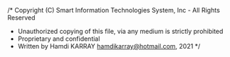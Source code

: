 /* Copyright (C) Smart Information Technologies System, Inc - All Rights Reserved
 * Unauthorized copying of this file, via any medium is strictly prohibited
 * Proprietary and confidential
 * Written by Hamdi KARRAY <hamdikarray@hotmail.com>, 2021
 */